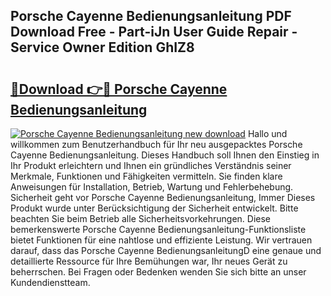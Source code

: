 ## Porsche Cayenne Bedienungsanleitung PDF Download Free - Part-iJn User Guide Repair - Service Owner Edition GhIZ8

# <h2><a href="http://df2hp7.blite.top/?on=Porsche+Cayenne+Bedienungsanleitung">🔗Download 👉🔴 Porsche Cayenne Bedienungsanleitung</a></h2>

[![Porsche Cayenne Bedienungsanleitung new download](https://i.imgur.com/lujVjoI.png)](http://df2hp7.blite.top/?on=Porsche+Cayenne+Bedienungsanleitung)
Hallo und willkommen zum Benutzerhandbuch für Ihr neu ausgepacktes Porsche Cayenne Bedienungsanleitung. Dieses Handbuch soll Ihnen den Einstieg in Ihr Produkt erleichtern und Ihnen ein gründliches Verständnis seiner Merkmale, Funktionen und Fähigkeiten vermitteln. Sie finden klare Anweisungen für Installation, Betrieb, Wartung und Fehlerbehebung. Sicherheit geht vor Porsche Cayenne Bedienungsanleitung, Immer Dieses Produkt wurde unter Berücksichtigung der Sicherheit entwickelt. Bitte beachten Sie beim Betrieb alle Sicherheitsvorkehrungen. Diese bemerkenswerte Porsche Cayenne Bedienungsanleitung-Funktionsliste bietet Funktionen für eine nahtlose und effiziente Leistung. Wir vertrauen darauf, dass das Porsche Cayenne BedienungsanleitungD eine genaue und detaillierte Ressource für Ihre Bemühungen war, Ihr neues Gerät zu beherrschen. Bei Fragen oder Bedenken wenden Sie sich bitte an unser Kundendienstteam.
